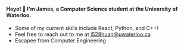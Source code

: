 #### Heyo! 👋 I'm James, a Computer Science student at the University of Waterloo.

-  Some of my current skills include React, Python, and C++!
-  Feel free to reach out to me at j528huan@uwaterloo.ca
-  Escapee from Computer Engineering
